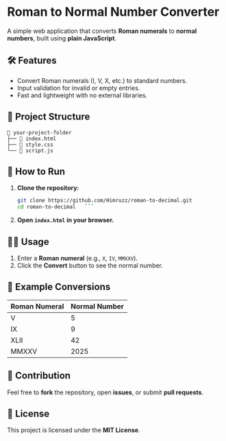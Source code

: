 # Roman to Normal Number Converter

A simple web application that converts **Roman numerals** to **normal numbers**, built using **plain JavaScript**.

## 🛠️ Features

- Convert Roman numerals (I, V, X, etc.) to standard numbers.
- Input validation for invalid or empty entries.
- Fast and lightweight with no external libraries.

## 📂 Project Structure

```
📁 your-project-folder
├── 📄 index.html
├── 📄 style.css
└── 📄 script.js
```

## 🚀 How to Run

1. **Clone the repository:**

   ```bash
   git clone https://github.com/Himruzz/roman-to-decimal.git
   cd roman-to-decimal   ```

2. **Open `index.html` in your browser.**

## 🧑‍💻 Usage

1. Enter a **Roman numeral** (e.g., `X`, `IV`, `MMXXV`).
2. Click the **Convert** button to see the normal number.

## 📜 Example Conversions

| Roman Numeral | Normal Number |
|---------------|---------------|
| V             | 5             |
| IX            | 9             |
| XLII          | 42            |
| MMXXV         | 2025          |

## 📌 Contribution

Feel free to **fork** the repository, open **issues**, or submit **pull requests**.

## 📄 License

This project is licensed under the **MIT License**.

